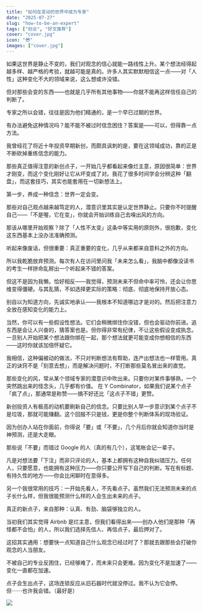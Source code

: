 ```yaml
---
title: "如何在变动的世界中成为专家"
date: "2025-07-27"
slug: "how-to-be-an-expert"
tags: ["创业", "好文推荐"]
cover: "cover.jpg"
icon: "😎"
images: ["cover.jpg"]
---
```

如果这世界是静止不变的，我们对观念的信心就能一路线性上升。某个想法经得起越多样、越严格的考验，就越可能是真的。许多人其实默默相信这一点——对「人性」这种变化不大的领域来说，这么想或许没错。



但对那些会变的东西——也就是几乎所有其他事物——你就不能再这样信任自己的判断了。



专家之所以会错，往往是因为他们精通的，是一个早已过期的世界。



有办法避免这种情况吗？能不能不被过时信念困住？答案是——可以，但得靠一点方法。



我曾经花了将近十年投资早期新创，而颇具讽刺的是，要在这领域成功，靠的正是不断砍掉重练信念的能力。



那些真正值得注意的新创点子，一开始几乎都看起来像烂主意，原因很简单：世界才刚变，而这个变化刚好让它从坏变成了对。我花了很多时间学会分辨这种「翻盘」，而这套技巧，其实也能套用在一切新想法上。



第一步，养成一种信念：世界一定会变。



那些对自己观点越来越笃定的人，潜意识里其实是认定世界静止。只要你不时提醒自己——「不是喔，它在变」，你就会开始训练自己去嗅出风的方向。



那该从哪里开始观察？除了「人性不太变」这条中等实用的原则外，很抱歉，变化这东西基本上没办法准确预测。



听起来像废话，但很重要：真正重要的变化，几乎从来都来自意料之外的方向。



所以我乾脆放弃预测。每次有人在访问里问我「未来怎么看」，我脑中都像没读书的考生一样拼命乱掰出一个听起来不错的答案。



但这不是因为我懒。恰好相反——我觉得，预测未来不但命中率可怜，还会让你思维变得僵硬。与其乱猜，不如选择更实际的策略：彻底、彻底地保持开放心态。



别自以为知道方向，先诚实地承认——我根本不知道哪边才是对的。然后把注意力全放在感知变化的能力上。



当然，你可以有一些假设性想法。它们会稍微绑住你没错，但也会驱动你前进。追东西是会让人兴奋的，猜答案也是。但你得非常有纪律，不让这些假设变成执念。
一旦别人开始把某个想法跟你绑在一起，那个想法就更可能变成你想相信的东西——这时你就该加倍怀疑它。



我相信，这种偏被动的做法，不只对判断想法有帮助，连产出想法也一样管用。真正的诀窍不是「刻意去想」，而是解决问题时，不打断那些莫名冒出来的直觉。



那些变化的风，常从某个领域专家的潜意识中吹出来。只要你对某件事够熟，一个突然跳出来的怪念头，几乎都有价值。
在 Y Combinator，如果我们说某个点子「疯了点」，那通常是称赞——搞不好还比「这点子不错」更赞。



新创投资人有极高的动机要刷新自己的信念。只要比别人早一步意识到某个点子不是垃圾，那就可能赚翻。这个回报不只是钱，更是你整个判断体系的现场验证。



因为创办人站在你面前，你得说「要」或「不要」，几个月后你就会知道你当时是神预测，还是大走眼。



那些说「不要」而错过 Google 的人（真的有几个），这笔帐会记一辈子。



凡是对想法要「下注」而非只评论的人，基本上都拥有这种自我纠错压力。任何人，只要愿意，也能拥有这种压力——你只要公开写下自己的判断。写在有标题、有持久性的地方——你会比闲聊时在意得多。



另一个我很常用的技巧：一开始先看人，不先看点子。虽然我们无法预测未来的点子长什么样，但我很能预测什么样的人会生出未来的点子。



真正的新点子，来自那种：认真、有劲、脑袋够独立的人。



当初我们其实觉得 Airbnb 是烂主意，但我们看得出来——创办人他们是那种「再怪都不会怕」的人，所以我们选择先信人、再信点子，最后押对了。



这招其实通用：想要快一点知道自己什么观念已经过时了？那就去跟那些会打破你观念的人当朋友。



不被自己的专业反困住，已经够难了，而未来只会更难。因为变化不是加速了——变化一直都在加速。



点子会生出点子，这场连锁反应从旧石器时代就没停过。我不认为它会停。
但⋯⋯也许我会错。（最好是）




![](https://prod-files-secure.s3.us-west-2.amazonaws.com/112d0858-5090-4d34-a606-b75eb8d65fd2/46476355-9cf3-4e99-9b7a-3531bc426380/1000202064.png?X-Amz-Algorithm=AWS4-HMAC-SHA256&X-Amz-Content-Sha256=UNSIGNED-PAYLOAD&X-Amz-Credential=ASIAZI2LB466WDQY7D3Y%2F20251030%2Fus-west-2%2Fs3%2Faws4_request&X-Amz-Date=20251030T143748Z&X-Amz-Expires=3600&X-Amz-Security-Token=IQoJb3JpZ2luX2VjEDYaCXVzLXdlc3QtMiJIMEYCIQCW4%2Fbp4AOaAsa8%2B97u365JtAVeexTDKOtS128uqAus6gIhAKLBGn299CtH21X1sLa7uiDBsnf%2BBK8Q00ZdzxR4A2%2BDKogECO%2F%2F%2F%2F%2F%2F%2F%2F%2F%2F%2FwEQABoMNjM3NDIzMTgzODA1IgzGYaAlfidQGr1P3Swq3AOQhrracvzvnVQZppC833bvSDW8pFNLQreCmACPKeS1iuB8Owvpl%2Bz7GHyRgjy%2F9Dlxy2vrZpo%2FcO6nzC4zv5iw0n6lDYaDB%2F6UkX8JxB9GKBsVcrzlg0TNsBBm012R9hB81USMpRbi0%2B5R3DTV%2FsmxzBlvqROlV7%2BEkmQaz2quwii9TROstNZlLZDPzeAAmS7sJS7X19qYDEIBaLt7Zlf5VLeINOmpznw1TEZCpsAt4QzaW586UFkvxtGcwiJQe91PRs53Vz0rZGAKsXxsZQhHz8KqEAJOni0W4TGGYFOaZYvpnbVOHAJN8JrxBUJ06txguyYNOmDvEj5f74bLpkpzla1rXUF%2FgnjaY2%2FWEX%2FALBHOgeVnyrtzR6degFRa1jpLh8NuDhBbdBaOc1BL6WsH7Sh6k0OZKb3tQTWt4uules40Pjbq7bQf64IzxXye6G5LUv4mUQacowNhREsnS3paEB3W9IMOMVeE86UAKZZW71npkF8GTOcSFm%2BD1z6C5WW5evtFQoKU3WZxBqtRUVmQpgGPnghN9hFkzr29fsPhIaCy%2F7ezjBoUKjlptWryPtRTTJYa2aCinwB1h%2BWTh42XHq7d%2B6VL7anrkFPoT%2F8vip%2B9lKIZYZgjzS2eODCz2Y3IBjqkAcvEA5UJAv3nh0yy%2F14nx0yYzTi9ALRu%2FprcnWnDcHGxJZV2YEz4jhlo3h5k00hTBZxhqAxNfgmXlPDUFbWJCyfiszkKxGVFsl1FYhUsLYv%2BMkMgnR8q%2BEi2gMR0kVMl2phRpCKLfo8iXS%2FnQwXdlGAvRL%2Fp2SsMfkEk4uRuE2VV47pN%2FlEL7it0fgVryreMWgm7ZCVAB51nfKSLTzDuArDmr%2BT3&X-Amz-Signature=78a3c5cfad6ab8f6ac351ad59b4a566345bc1b9c8a98a7c18c544c4b05b756b0&X-Amz-SignedHeaders=host&x-amz-checksum-mode=ENABLED&x-id=GetObject)

